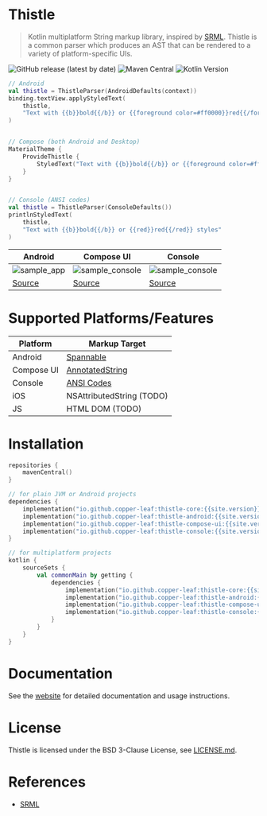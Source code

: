 # Thistle

> Kotlin multiplatform String markup library, inspired by [SRML](https://github.com/jasonwyatt/SRML). Thistle is a 
> common parser which produces an AST that can be rendered to a variety of platform-specific UIs.

![GitHub release (latest by date)](https://img.shields.io/github/v/release/copper-leaf/thistle)
![Maven Central](https://img.shields.io/maven-central/v/io.github.copper-leaf/thistle-core)
![Kotlin Version](https://img.shields.io/badge/Kotlin-1.5.31-orange)

```kotlin
// Android
val thistle = ThistleParser(AndroidDefaults(context))
binding.textView.applyStyledText(
    thistle,
    "Text with {{b}}bold{{/b}} or {{foreground color=#ff0000}}red{{/foreground}} styles"
)


// Compose (both Android and Desktop)
MaterialTheme {
    ProvideThistle {
        StyledText("Text with {{b}}bold{{/b}} or {{foreground color=#ff0000}}red{{/foreground}} styles")
    }
}


// Console (ANSI codes)
val thistle = ThistleParser(ConsoleDefaults())
printlnStyledText(
    thistle,
    "Text with {{b}}bold{{/b}} or {{red}}red{{/red}} styles"
)
```

| Android   | Compose UI | Console |
| --------- | ---------- | ------- |
| ![sample_app](https://github.com/copper-leaf/thistle/blob/main/docs/src/orchid/resources/assets/media/sample_android.gif?raw=true) | ![sample_console](https://copper-leaf.github.io/thistle/assets/media/sample_compose.png) | ![sample_console](https://copper-leaf.github.io/thistle/assets/media/sample_console.png) |
| [Source](https://github.com/copper-leaf/thistle/tree/main/examples/android) | [Source](https://github.com/copper-leaf/thistle/tree/main/examples/compose-desktop) | [Source](https://github.com/copper-leaf/thistle/blob/main/thistle-console/src/commonTest/kotlin/com/copperleaf/thistle/console/TestConsoleRenderer.kt) | 

# Supported Platforms/Features

| Platform   | Markup Target                                                                                              |
| ---------- | ---------------------------------------------------------------------------------------------------------- |
| Android    | [Spannable](https://developer.android.com/reference/android/text/Spannable)                                |
| Compose UI | [AnnotatedString](https://developer.android.com/reference/kotlin/androidx/compose/ui/text/AnnotatedString) |
| Console    | [ANSI Codes](https://en.wikipedia.org/wiki/ANSI_escape_code)                                               |
| iOS        | NSAttributedString (TODO)   |
| JS         | HTML DOM (TODO)             |

# Installation

```kotlin
repositories {
    mavenCentral()
}

// for plain JVM or Android projects
dependencies {
    implementation("io.github.copper-leaf:thistle-core:{{site.version}}")
    implementation("io.github.copper-leaf:thistle-android:{{site.version}}")
    implementation("io.github.copper-leaf:thistle-compose-ui:{{site.version}}")
    implementation("io.github.copper-leaf:thistle-console:{{site.version}}")
}

// for multiplatform projects
kotlin {
    sourceSets {
        val commonMain by getting {
            dependencies {
                implementation("io.github.copper-leaf:thistle-core:{{site.version}}")
                implementation("io.github.copper-leaf:thistle-android:{{site.version}}")
                implementation("io.github.copper-leaf:thistle-compose-ui:{{site.version}}")
                implementation("io.github.copper-leaf:thistle-console:{{site.version}}")
            }
        }
    }
}
```

# Documentation

See the [website](https://copper-leaf.github.io/thistle/) for detailed documentation and usage instructions.

# License 

Thistle is licensed under the BSD 3-Clause License, see [LICENSE.md](https://github.com/copper-leaf/thistle/tree/main/LICENSE.md). 

# References

- [SRML](https://github.com/jasonwyatt/SRML)
